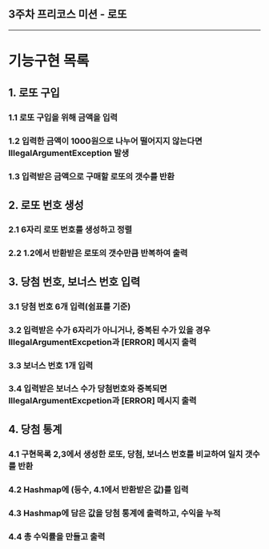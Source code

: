 3주차 프리코스 미션 - 로또
---
***

# 기능구현 목록

## 1. 로또 구입 
### 1.1 로또 구입을 위해 금액을 입력
### 1.2 입력한 금액이 1000원으로 나누어 떨어지지 않는다면 IllegalArgumentException 발생
### 1.3 입력받은 금액으로 구매할 로또의 갯수를 반환 

## 2. 로또 번호 생성
### 2.1 6자리 로또 번호를 생성하고 정렬
### 2.2 1.2에서 반환받은 로또의 갯수만큼 반복하여 출력

## 3. 당첨 번호, 보너스 번호 입력
### 3.1 당첨 번호 6개 입력(쉼표를 기준)
### 3.2 입력받은 수가 6자리가 아니거나, 중복된 수가 있을 경우 IllegalArgumentExcpetion과 [ERROR] 메시지 출력
### 3.3 보너스 번호 1개 입력 
### 3.4 입력받은 보너스 수가 당첨번호와 중복되면 IllegalArgumentExcpetion과 [ERROR] 메시지 출력

## 4. 당첨 통계
### 4.1 구현목록 2,3에서 생성한 로또, 당첨, 보너스 번호를 비교하여 일치 갯수를 반환
### 4.2 Hashmap에 (등수, 4.1에서 반환받은 값)를 입력
### 4.3 Hashmap에 담은 값을 당첨 통계에 출력하고, 수익을 누적
### 4.4 총 수익률을 만들고 출력
